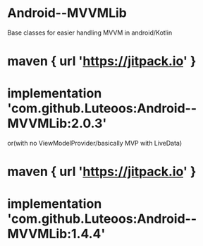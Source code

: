 # Android--MVVMLib
Base classes for easier handling MVVM in android/Kotlin

# maven { url 'https://jitpack.io' }

# implementation 'com.github.Luteoos:Android--MVVMLib:2.0.3'

or(with no ViewModelProvider/basically MVP with LiveData)

# maven { url 'https://jitpack.io' }
# implementation 'com.github.Luteoos:Android--MVVMLib:1.4.4'
